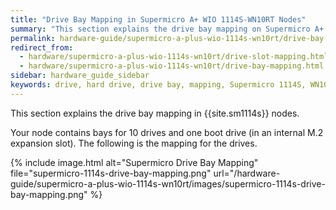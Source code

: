 ```yaml
---
title: "Drive Bay Mapping in Supermicro A+ WIO 1114S-WN10RT Nodes"
summary: "This section explains the drive bay mapping on Supermicro A+ WIO 1114S-WN10RT nodes."
permalink: hardware-guide/supermicro-a-plus-wio-1114s-wn10rt/drive-bay-mapping.html
redirect_from:
  - hardware/supermicro-a-plus-wio-1114s-wn10rt/drive-slot-mapping.html
  - hardware/supermicro-a-plus-wio-1114s-wn10rt/drive-bay-mapping.html
sidebar: hardware_guide_sidebar
keywords: drive, hard drive, drive bay, mapping, Supermicro 1114S, WN10RT
---
```


This section explains the drive bay mapping in {{site.sm1114s}} nodes.

Your node contains bays for 10 drives and one boot drive (in an internal M.2 expansion slot). The following is the mapping for the drives.

{% include image.html alt="Supermicro Drive Bay Mapping" file="supermicro-1114s-drive-bay-mapping.png" url="/hardware-guide/supermicro-a-plus-wio-1114s-wn10rt/images/supermicro-1114s-drive-bay-mapping.png" %}
